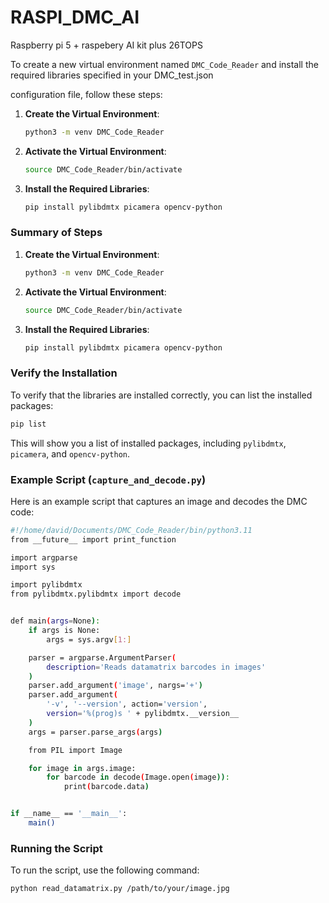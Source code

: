 # RASPI_DMC_AI

Raspberry pi 5 + raspebery AI kit plus 26TOPS 



To create a new virtual environment named `DMC_Code_Reader` and install the required libraries specified in your DMC_test.json

 configuration file, follow these steps:

1. **Create the Virtual Environment**:
    ```bash
    python3 -m venv DMC_Code_Reader
    ```

2. **Activate the Virtual Environment**:
    ```bash
    source DMC_Code_Reader/bin/activate
    ```

3. **Install the Required Libraries**:
    ```bash
    pip install pylibdmtx picamera opencv-python
    ```

### Summary of Steps
1. **Create the Virtual Environment**:
    ```bash
    python3 -m venv DMC_Code_Reader
    ```

2. **Activate the Virtual Environment**:
    ```bash
    source DMC_Code_Reader/bin/activate
    ```

3. **Install the Required Libraries**:
    ```bash
    pip install pylibdmtx picamera opencv-python
    ```

### Verify the Installation
To verify that the libraries are installed correctly, you can list the installed packages:
```bash
pip list
```

This will show you a list of installed packages, including `pylibdmtx`, `picamera`, and `opencv-python`.

### Example Script (`capture_and_decode.py`)
Here is an example script that captures an image and decodes the DMC code:

```bash
#!/home/david/Documents/DMC_Code_Reader/bin/python3.11
from __future__ import print_function

import argparse
import sys

import pylibdmtx
from pylibdmtx.pylibdmtx import decode


def main(args=None):
    if args is None:
        args = sys.argv[1:]

    parser = argparse.ArgumentParser(
        description='Reads datamatrix barcodes in images'
    )
    parser.add_argument('image', nargs='+')
    parser.add_argument(
        '-v', '--version', action='version',
        version='%(prog)s ' + pylibdmtx.__version__
    )
    args = parser.parse_args(args)

    from PIL import Image

    for image in args.image:
        for barcode in decode(Image.open(image)):
            print(barcode.data)


if __name__ == '__main__':
    main()


```

### Running the Script
To run the script, use the following command:

```bash
python read_datamatrix.py /path/to/your/image.jpg
```

